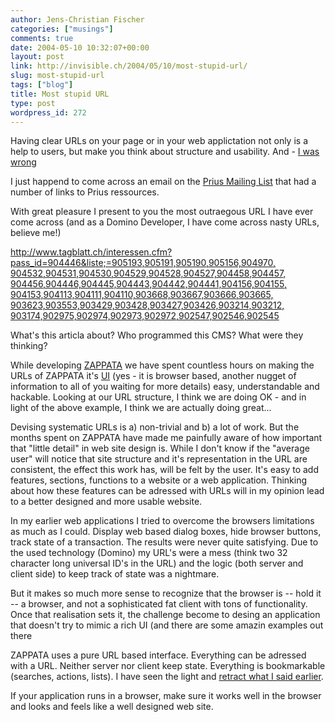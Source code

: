 ```yaml
---
author: Jens-Christian Fischer
categories: ["musings"]
comments: true
date: 2004-05-10 10:32:07+00:00
layout: post
link: http://invisible.ch/2004/05/10/most-stupid-url/
slug: most-stupid-url
tags: ["blog"]
title: Most stupid URL
type: post
wordpress_id: 272
---
```


Having clear URLs on your page or in your web applictation not only is a help to users, but make you think about structure and usability. And - [I was wrong](/archives/000132.html)

I just happend to come across an email on the [Prius Mailing List](http://de.groups.yahoo.com/group/toyota_prius_de/) that had a number of links to Prius ressources.

With great pleasure I present to you the most outraegous URL I have ever come across (and as a Domino Developer, I have come across nasty URLs, believe me!)

[http://www.tagblatt.ch/interessen.cfm?pass_id=904446&liste;=905193,905191,905190,905156,904970,  
904532,904531,904530,904529,904528,904527,904458,904457,  
904456,904446,904445,904443,904442,904441,904156,904155,  
904153,904113,904111,904110,903668,903667,903666,903665,  
903623,903553,903429,903428,903427,903426,903214,903212,  
903174,902975,902974,902973,902972,902547,902546,902545](http://www.tagblatt.ch/interessen.cfm?pass_id=904446&liste=905193,905191,905190,905156,904970,904532,904531,904530,904529,904528,904527,904458,904457,904456,904446,904445,904443,904442,904441,904156,904155,904153,904113,904111,904110,903668,903667,903666,903665,903623,903553,903429,903428,903427,903426,903214,903212,903174,902975,902974,902973,902972,902547,902546,902545)

What's this articla about? Who programmed this CMS? What were they thinking?

While developing [ZAPPATA](http://www.zappatanetworks.com/) we have spent countless hours on making the URLs of ZAPPATA it's [UI](http://www.useit.com/alertbox/990321.html) (yes - it is browser based, another nugget of information to all of you waiting for more details) easy, understandable and hackable. Looking at our URL structure, I think we are doing OK - and in light of the above example, I think we are actually doing great...

Devising systematic URLs is a) non-trivial and b) a lot of work. But the months spent on ZAPPATA have made me painfully aware of how important that "little detail" in web site design is. While I don't know if the "average user" will notice that site structure and it's representation in the URL are consistent, the effect this work has, will be felt by the user. It's easy to add features, sections, functions to a website or a web application. Thinking about how these features can be adressed with URLs will in my opinion lead to a better designed and more usable website.

In my earlier web applications I tried to overcome the browsers limitations as much as I could. Display web based dialog boxes, hide browser buttons, track state of a transaction. The results were never quite satisfying. Due to the used technology (Domino) my URL's were a mess (think two 32 character long universal ID's in the URL) and the logic (both server and client side) to keep track of state was a nightmare. 

But it makes so much more sense to recognize that the browser is -- hold it -- a browser, and not a sophisticated fat client with tons of functionality. Once that realisation sets it, the challenge become to desing an application that doesn't try to mimic a rich UI (and there are some amazin examples out there 

ZAPPATA uses a pure URL based interface. Everything can be adressed with a URL. Neither server nor client keep state. Everything is bookmarkable (searches, actions, lists). I have seen the light and [retract what I said earlier](/archives/000132.html).

If your application runs in a browser, make sure it works well in the browser and looks and feels like a well designed web site.
